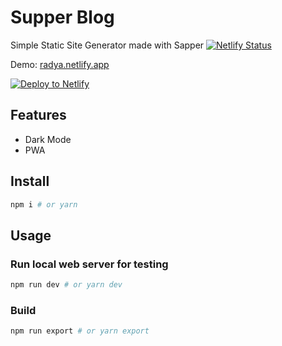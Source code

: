 # Supper Blog
Simple Static Site Generator made with Sapper
[![Netlify Status](https://api.netlify.com/api/v1/badges/9dac9145-19dd-4de9-8e9c-0876d204d537/deploy-status)](https://app.netlify.com/sites/radya/deploys)

Demo: [radya.netlify.app](https://radya.netlify.app)

[![Deploy to Netlify](https://www.netlify.com/img/deploy/button.svg)](https://app.netlify.com/start/deploy?repository=https://github.com/radyakaze/supper-blog)

## Features
- Dark Mode
- PWA


## Install
```sh
npm i # or yarn
```

## Usage
### Run local web server for testing
```sh
npm run dev # or yarn dev
```
### Build 
```sh
npm run export # or yarn export
```


